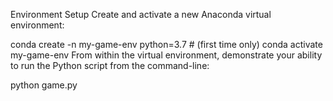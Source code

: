 Environment Setup
Create and activate a new Anaconda virtual environment:

conda create -n my-game-env python=3.7 # (first time only)
conda activate my-game-env
From within the virtual environment, demonstrate your ability to run the Python script from the command-line:

python game.py